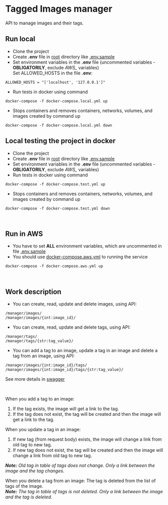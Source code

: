 # Tagged Images manager

API to manage images and their tags.  

## Run local

* Clone the project  
* Create **.env** file in [root](https://github.com/Volkova-Natalia/django_tagged_images_manager/) directory like [.env.sample](https://github.com/Volkova-Natalia/django_tagged_images_manager/blob/master/.env.sample)  
* Set environment variables in the **.env** file (uncommented variables - **OBLIGATORILY**, exclude *AWS_* variables)  
Set ALLOWED_HOSTS in the file **.env**:
```
ALLOWED_HOSTS = "['localhost', '127.0.0.1']"
```
* Run tests in docker using command  
```
docker-compose -f docker-compose.local.yml up
```  
* Stops containers and removes containers, networks, volumes, and images created by command up  
```
docker-compose -f docker-compose.local.yml down
```  

## Local testing the project in docker

* Clone the project  
* Create **.env** file in [root](https://github.com/Volkova-Natalia/django_tagged_images_manager/) directory like [.env.sample](https://github.com/Volkova-Natalia/django_tagged_images_manager/blob/master/.env.sample)  
* Set environment variables in the **.env** file (uncommented variables - **OBLIGATORILY**, exclude *AWS_* variables)  
* Run tests in docker using command  
```
docker-compose -f docker-compose.test.yml up
```  
* Stops containers and removes containers, networks, volumes, and images created by command up  
```
docker-compose -f docker-compose.test.yml down
```  

<br>

## Run in AWS

* You have to set **ALL** environment variables, which are uncommented in file [.env.sample](https://github.com/Volkova-Natalia/django_tagged_images_manager/blob/master/.env.sample)  
* You should use [docker-compose.aws.yml](https://github.com/Volkova-Natalia/django_tagged_images_manager/blob/master/docker-compose.aws.yml) to running the service  
```
docker-compose -f docker-compose.aws.yml up
```  

<br>

## Work description

* You can create, read, update and delete images, using API:  
```
/manager/images/
/manager/images/{int:image_id}/
```  

* You can create, read, update and delete tags, using API:  
```
/manager/tags/
/manager/tags/{str:tag_value}/
```  

* You can add a tag to an image, update a tag in an image and delete a tag from an image, using API:  
```
/manager/images/{int:image_id}/tags/
/manager/images/{int:image_id}/tags/{str:tag_value}/
```  

See more details in [swagger](https://volkova-natalia.github.io/django_tagged_images_manager/)  

<br>

When you add a tag to an image:
1. If the tag exists, the image will get a link to the tag.  
1. If the tag does not exist, the tag will be created and then the image will get a link to the tag.  

When you update a tag in an image:
1. If new tag (from request body) exists, the image will change a link from old tag to new tag.  
1. If new tag does not exist, the tag will be created and then the image will change a link from old tag to new tag.  

***Note:** Old tag in table of tags does not change. Only a link between the image and the tag changes.*  

When you delete a tag from an image:
The tag is deleted from the list of tags of the image.  
***Note:** The tag in table of tags is not deleted. Only a link between the image and the tag is deleted.*  
